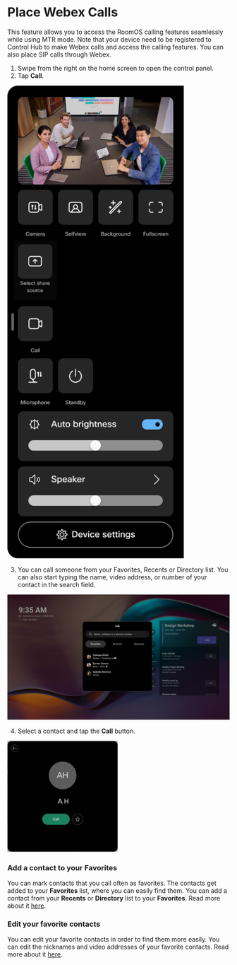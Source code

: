 # Place Webex Calls

This feature allows you to access the RoomOS calling features seamlessly while using MTR mode. Note that your device need to be registered to Control Hub to make Webex calls and access the calling features. You can also place SIP calls through Webex.

1. Swipe from the right on the home screen to open the control panel.
2. Tap **Call**.

<img src="/doc/images/MTR/ControlPanel.png" style="width: 400px"/>
  
3. You can call someone from your Favorites, Recents or Directory list. You can also start typing the name, video address, or number of your contact in the search field. 

<img src="/doc/images/MTR/CallMenu.jpg" style="width: 600px"/>

4. Select a contact and tap the **Call** button.

<img src="/doc/images/MTR/RoomOSCall.jpg" style="width: 250px"/>


### Add a contact to your Favorites 

You can mark contacts that you call often as favorites. The contacts get added to your **Favorites** list, where you can easily find them. You can add a contact from your **Recents** or **Directory** list to your **Favorites**. Read more about it [here](https://help.webex.com/en-us/article/n1tk4q6/Edit-your-favorite-contacts-on-Board,-Desk,-and-Room-Series).

### Edit your favorite contacts

You can edit your favorite contacts in order to find them more easily. You can edit the nicknames and video addresses of your favorite contacts. Read more about it [here](https://help.webex.com/en-us/article/n1tk4q6/Edit-your-favorite-contacts-on-Board,-Desk,-and-Room-Series).


